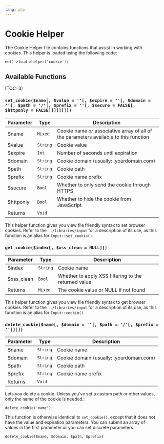 ```yaml
---
lang: php
---
```


<!--
    This source file is part of the open source project
    ExpressionEngine User Guide (https://github.com/ExpressionEngine/ExpressionEngine-User-Guide)

    @link      https://expressionengine.com/
    @copyright Copyright (c) 2003-2019, EllisLab Corp. (https://ellislab.com)
    @license   https://expressionengine.com/license Licensed under Apache License, Version 2.0
-->

# Cookie Helper

The Cookie Helper file contains functions that assist in working with cookies. This helper is loaded using the following code:

    ee()->load->helper('cookie');

## Available Functions

[TOC=3]

### `set_cookie($name[, $value = ''[, $expire = ''[, $domain = ''[, $path = '/'[, $prefix = ''[, $secure = FALSE[, $httponly = FALSE]]]]]]]])`

| Parameter  | Type     | Description                                                                            |
| ---------- | -------- | -------------------------------------------------------------------------------------- |
| \$name     | `Mixed`  | Cookie name _or_ associative array of all of the parameters available to this function |
| \$value    | `String` | Cookie value                                                                           |
| \$expire   | `Int`    | Number of seconds until expiration                                                     |
| \$domain   | `String` | Cookie domain (usually: .yourdomain.com)                                               |
| \$path     | `String` | Cookie path                                                                            |
| \$prefix   | `String` | Cookie name prefix                                                                     |
| \$secure   | `Bool`   | Whether to only send the cookie through HTTPS                                          |
| \$httponly | `Bool`   | Whether to hide the cookie from JavaScript                                             |
| Returns    | `Void`   |                                                                                        |

This helper function gives you view file friendly syntax to set browser cookies. Refer to the `../libraries/input` for a description of its use, as this function is an alias for `Input::set_cookie()`.

### `get_cookie($index[, $xss_clean = NULL]])`

| Parameter   | Type     | Description                                          |
| ----------- | -------- | ---------------------------------------------------- |
| \$index     | `String` | Cookie name                                          |
| \$xss_clean | `Bool`   | Whether to apply XSS filtering to the returned value |
| Returns     | `Mixed`  | The cookie value or NULL if not found                |

This helper function gives you view file friendly syntax to get browser cookies. Refer to the `../libraries/input` for a description of its use, as this function is an alias for `Input::cookie()`.

### `delete_cookie($name[, $domain = ''[, $path = '/'[, $prefix = '']]]])`

| Parameter | Type     | Description                              |
| --------- | -------- | ---------------------------------------- |
| \$name    | `String` | Cookie name                              |
| \$domain  | `String` | Cookie domain (usually: .yourdomain.com) |
| \$path    | `String` | Cookie path                              |
| \$prefix  | `String` | Cookie name prefix                       |
| Returns   | `Void`   |                                          |

Lets you delete a cookie. Unless you've set a custom path or other values, only the name of the cookie is needed.:

    delete_cookie('name');

This function is otherwise identical to `set_cookie()`, except that it does not have the value and expiration parameters. You can submit an array of values in the first parameter or you can set discrete parameters.:

    delete_cookie($name, $domain, $path, $prefix)
